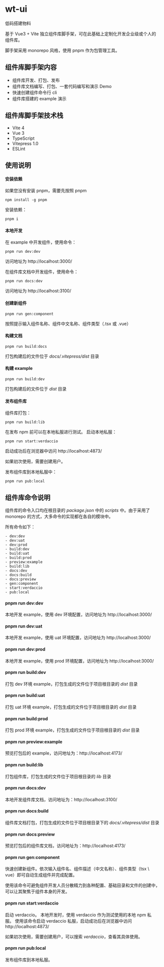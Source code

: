 # wt-ui

低码搭建物料

基于 Vue3 + Vite 独立组件库脚手架，可在此基础上定制化开发企业级或个人的组件库。

脚手架采用 monorepo 风格，使用 pnpm 作为包管理工具。

## 组件库脚手架内容

- 组件库开发、打包、发布
- 组件库文档编写、打包、一套代码编写和演示 Demo
- 快速创建组件命令行 cli
- 组件库搭建的 example 演示

## 组件库脚手架技术栈

- Vite 4
- Vue 3
- TypeScript
- Vitepress 1.0
- ESLint

## 使用说明

#### 安装依赖

如果您没有安装 pnpm，需要先按照 pnpm

```shell
npm install -g pnpm
```

安装依赖：

```shell
pnpm i
```

#### 本地开发

在 example 中开发组件，使用命令：

```shell
pnpm run dev:dev
```

访问地址为 http://localhost:3000/

在组件库文档中开发组件，使用命令：

```shell
pnpm run docs:dev
```

访问地址为 http://localhost:3100/

#### 创建新组件

```shell
pnpm run gen:component
```
按照提示输入组件名称、组件中文名称、组件类型（.tsx 或 .vue）

#### 构建文档
```shell
pnpm run build:docs
```
打包构建后的文件位于 _docs/.vitepress/dist_ 目录

#### 构建 example
```shell
pnpm run build:dev
```
打包构建后的文件位于 _dist_ 目录

#### 发布组件库

组件库打包：

```shell
pnpm run build:lib
```

在发布 npm 前可以在本地私服进行测试。
启动本地私服：
```shell
pnpm run start:verdaccio
```
启动成功后在浏览器中访问 http://localhost:4873/

如果初次使用，需要创建用户。

发布组件库到本地私服中：
```shell
pnpm run pub:local
```


## 组件库命令说明

组件库的命令入口均在根目录的 _package.json_ 中的 _scripts_ 中。由于采用了 monorepo 的方式，大多命令的实现都在各自的模块中。

所有命令如下：

```
- dev:dev
- dev:uat
- dev:prod
- build:dev
- build:uat
- build:prod
- preview:example
- build:lib
- docs:dev
- docs:build
- docs:preview
- gen:component
- start:verdaccio
- pub:local
```

#### pnpm run dev:dev

本地开发 example，使用 dev 环境配置，访问地址为 http://localhost:3000/

#### pnpm run dev:uat

本地开发 example，使用 uat 环境配置，访问地址为 http://localhost:3000/

#### pnpm run dev:prod

本地开发 example，使用 prod 环境配置，访问地址为 http://localhost:3000/

#### pnpm run build:dev

打包 dev 环境 example，打包生成的文件位于项目根目录的 _dist_ 目录

#### pnpm run build:uat

打包 uat 环境 example，打包生成的文件位于项目根目录的 _dist_ 目录

#### pnpm run build:prod

打包 prod 环境 example，打包生成的文件位于项目根目录的 _dist_ 目录

#### pnpm run preview:example

预览打包后的 example，访问地址为：http://localhost:4173/

#### pnpm run build:lib

打包组件库，打包生成的文件位于项目根目录的 _lib_ 目录

#### pnpm run docs:dev

本地开发组件库文档，访问地址为：http://localhost:3100/

#### pnpm run docs:build

组件库文档打包，打包生成的文件位于项目根目录下的 _docs/.vitepress/dist_ 目录

#### pnpm run docs:preview

预览打包后的组件库文档，访问地址为：http://localhost:4173/

#### pnpm run gen:component

快速创建新组件。依次输入组件名、组件描述（中文名称）、组件类型（tsx \ vue）即可自动生成组件并完成配置。

使用该命令可避免组件开发人员分散精力到各种配置、基础目录和文件的创建中，可以让其聚焦于组件本身的开发。

#### pnpm run start:verdaccio

启动 verdaccio。 本地开发时，使用 verdaccio 作为测试使用的本地 npm 私服。
使用该命令启动 verdaccio 私服，启动成功后在浏览器中访问 http://localhost:4873/

如果初次使用，需要创建用户，可以搜索 _verdaccio_，查看其具体使用。

#### pnpm run pub:local

发布组件库到本地私服。
